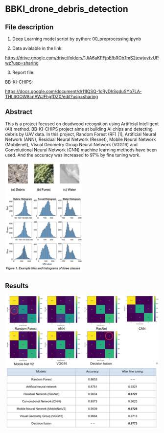 # BBKI_drone_debris_detection
## File description
1. Deep Learning model script by python:
00_preprocessing.ipynb

2. Data avialable in the link:

https://drive.google.com/drive/folders/1JiA6aKPFjpEfbRObTmS2tcwjuytvUPwz?usp=sharing

3. Report file: 

BB-KI-CHIPS: 

https://docs.google.com/document/d/11IQSQ-1cRyDhSgduSYb7LA-THL6GOW8cnAWJFhgfDZ0/edit?usp=sharing
## Abstract

This is a project focused on deadwood recognition using Artificial Intelligent (AI) method. BB-KI-CHIPS project aims at building AI chips and detecting debris by UAV data.  In this project, Random Forest (RF) [1], Artificial Neural Network (ANN), Residual Neural Network (Resnet), Mobile Neural Network (Mobilenet),  Visual Geometry Group Neural Network (VGG16) and Convolutional Neural Network (CNN) machine learning methods have been used. And the accuracy was increased to 97% by fine tuning work.


<img src="https://github.com/SiruiWang0731/BBKI_drone_debris_detection/blob/21e0e074fb94b24fe6c75e0576227d06ba8ad67d/Screenshot%202023-02-14%20at%2013.57.26.png" width=50% height=50%>
<img src="https://github.com/SiruiWang0731/BBKI_drone_debris_detection/blob/9714ffdbe6bd5f72d3c430e1e8d08bb28301f8d3/Screenshot%202023-02-14%20at%2013.57.50.png" width=50% height=50%>

## Results

<img src="https://github.com/SiruiWang0731/BBKI_drone_debris_detection/blob/88f984eb0321a64ca92be23b5cc83489afa65dfa/Screenshot%202023-02-20%20at%2022.49.29.png " width=100% height=100%>
<img src="https://github.com/SiruiWang0731/BBKI_drone_debris_detection/blob/051c42ccef72a15759c530663628fad5139c6e97/Screenshot%202023-02-20%20at%2022.49.15.png " width=100% height=100%>
